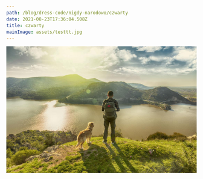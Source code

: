 ```yaml
---
path: /blog/dress-code/nigdy-narodowo/czwarty
date: 2021-08-23T17:36:04.508Z
title: czwarty
mainImage: assets/testtt.jpg
---
```

![](assets/man-walking-dog.jpg)